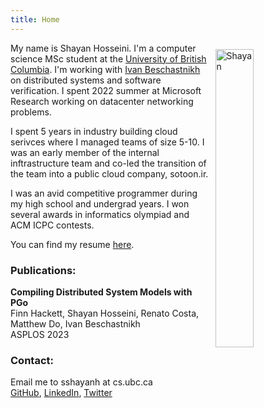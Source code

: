 ```yaml
---
title: Home 
---
```


<img style="display: inline-block; float:right; margin: 10px 0px 0px 10px;" height="35%" width="35%" src="/shayan3.jpg" alt="Shayan" />

My name is Shayan Hosseini. I'm a computer science MSc student at the
[University of British Columbia](https://www.ubc.ca/). I'm working with [Ivan
Beschastnikh](https://www.cs.ubc.ca/~bestchai/) on distributed systems and
software verification. I spent 2022 summer at Microsoft Research working on
datacenter networking problems.

I spent 5 years in industry building cloud serivces where I managed teams of size
5-10. I was an early member of the internal inftrastructure team and co-led the
transition of the team into a public cloud company, sotoon.ir.

I was an avid competitive programmer during my high school and undergrad years.
I won several awards in informatics olympiad and ACM ICPC contests.

You can find my resume [here](/shayan-resume.pdf).

### Publications:

**Compiling Distributed System Models with PGo**\
Finn Hackett, Shayan Hosseini, Renato Costa, Matthew Do, Ivan Beschastnikh\
ASPLOS 2023

### Contact:
Email me to sshayanh at cs.ubc.ca\
[GitHub](https://github.com/shayanh), [LinkedIn](https://www.linkedin.com/in/shayan-hosseini), [Twitter](https://twitter.com/seshayanh)
